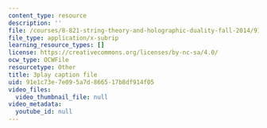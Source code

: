 ```yaml
---
content_type: resource
description: ''
file: /courses/8-821-string-theory-and-holographic-duality-fall-2014/91e1c73e7e095a7d866517b8df914f05_14_8tzAd1rA.vtt
file_type: application/x-subrip
learning_resource_types: []
license: https://creativecommons.org/licenses/by-nc-sa/4.0/
ocw_type: OCWFile
resourcetype: Other
title: 3play caption file
uid: 91e1c73e-7e09-5a7d-8665-17b8df914f05
video_files:
  video_thumbnail_file: null
video_metadata:
  youtube_id: null
---
```

